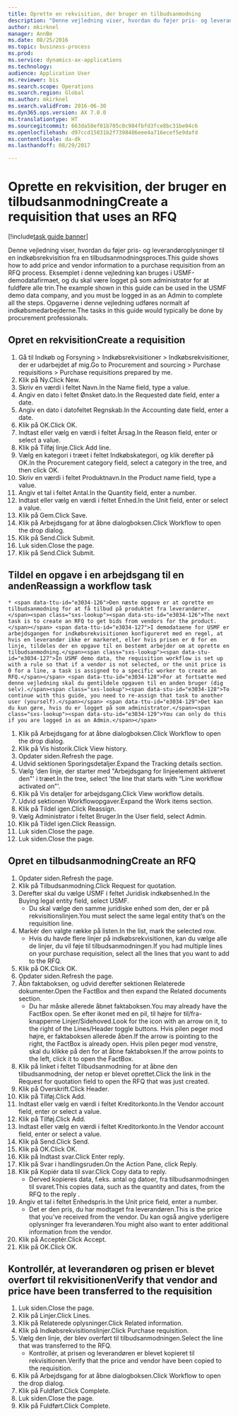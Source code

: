 ```yaml
--- 
title: Oprette en rekvisition, der bruger en tilbudsanmodning
description: "Denne vejledning viser, hvordan du føjer pris- og leverandøroplysninger til en indkøbsrekvisition fra en tilbudsanmodningsproces."
author: mkirknel
manager: AnnBe
ms.date: 08/25/2016
ms.topic: business-process
ms.prod: 
ms.service: dynamics-ax-applications
ms.technology: 
audience: Application User
ms.reviewer: bis
ms.search.scope: Operations
ms.search.region: Global
ms.author: mkirknel
ms.search.validFrom: 2016-06-30
ms.dyn365.ops.version: AX 7.0.0
ms.translationtype: HT
ms.sourcegitcommit: 663da58ef01b705c0c984fbfd3fce8bc31be04c6
ms.openlocfilehash: d97ccd15031b2f7398486eee4a716ecef5e9dafd
ms.contentlocale: da-dk
ms.lasthandoff: 08/29/2017

---
```

# <a name="create-a-requisition-that-uses-an-rfq"></a><span data-ttu-id="e3034-103">Oprette en rekvisition, der bruger en tilbudsanmodning</span><span class="sxs-lookup"><span data-stu-id="e3034-103">Create a requisition that uses an RFQ</span></span>

[!include[task guide banner](../../includes/task-guide-banner.md)]

<span data-ttu-id="e3034-104">Denne vejledning viser, hvordan du føjer pris- og leverandøroplysninger til en indkøbsrekvisition fra en tilbudsanmodningsproces.</span><span class="sxs-lookup"><span data-stu-id="e3034-104">This guide shows how to add price and vendor information to a purchase requisition from an RFQ process.</span></span> <span data-ttu-id="e3034-105">Eksemplet i denne vejledning kan bruges i USMF-demodatafirmaet, og du skal være logget på som administrator for at fuldføre alle trin.</span><span class="sxs-lookup"><span data-stu-id="e3034-105">The example shown in this guide can be used in the USMF demo data company, and you must be logged in as an Admin to complete all the steps.</span></span> <span data-ttu-id="e3034-106">Opgaverne i denne vejledning udføres normalt af indkøbsmedarbejderne.</span><span class="sxs-lookup"><span data-stu-id="e3034-106">The tasks in this guide would typically be done by procurement professionals.</span></span>


## <a name="create-a-requisition"></a><span data-ttu-id="e3034-107">Opret en rekvisition</span><span class="sxs-lookup"><span data-stu-id="e3034-107">Create a requisition</span></span>
1. <span data-ttu-id="e3034-108">Gå til Indkøb og Forsyning > Indkøbsrekvisitioner > Indkøbsrekvisitioner, der er udarbejdet af mig.</span><span class="sxs-lookup"><span data-stu-id="e3034-108">Go to Procurement and sourcing > Purchase requisitions > Purchase requisitions prepared by me.</span></span>
2. <span data-ttu-id="e3034-109">Klik på Ny.</span><span class="sxs-lookup"><span data-stu-id="e3034-109">Click New.</span></span>
3. <span data-ttu-id="e3034-110">Skriv en værdi i feltet Navn.</span><span class="sxs-lookup"><span data-stu-id="e3034-110">In the Name field, type a value.</span></span>
4. <span data-ttu-id="e3034-111">Angiv en dato i feltet Ønsket dato.</span><span class="sxs-lookup"><span data-stu-id="e3034-111">In the Requested date field, enter a date.</span></span>
5. <span data-ttu-id="e3034-112">Angiv en dato i datofeltet Regnskab.</span><span class="sxs-lookup"><span data-stu-id="e3034-112">In the Accounting date field, enter a date.</span></span>
6. <span data-ttu-id="e3034-113">Klik på OK.</span><span class="sxs-lookup"><span data-stu-id="e3034-113">Click OK.</span></span>
7. <span data-ttu-id="e3034-114">Indtast eller vælg en værdi i feltet Årsag.</span><span class="sxs-lookup"><span data-stu-id="e3034-114">In the Reason field, enter or select a value.</span></span>
8. <span data-ttu-id="e3034-115">Klik på Tilføj linje.</span><span class="sxs-lookup"><span data-stu-id="e3034-115">Click Add line.</span></span>
9. <span data-ttu-id="e3034-116">Vælg en kategori i træet i feltet Indkøbskategori, og klik derefter på OK.</span><span class="sxs-lookup"><span data-stu-id="e3034-116">In the Procurement category field, select a category in the tree, and then click OK.</span></span>
10. <span data-ttu-id="e3034-117">Skriv en værdi i feltet Produktnavn.</span><span class="sxs-lookup"><span data-stu-id="e3034-117">In the Product name field, type a value.</span></span>
11. <span data-ttu-id="e3034-118">Angiv et tal i feltet Antal.</span><span class="sxs-lookup"><span data-stu-id="e3034-118">In the Quantity field, enter a number.</span></span>
12. <span data-ttu-id="e3034-119">Indtast eller vælg en værdi i feltet Enhed.</span><span class="sxs-lookup"><span data-stu-id="e3034-119">In the Unit field, enter or select a value.</span></span>
13. <span data-ttu-id="e3034-120">Klik på Gem.</span><span class="sxs-lookup"><span data-stu-id="e3034-120">Click Save.</span></span>
14. <span data-ttu-id="e3034-121">Klik på Arbejdsgang for at åbne dialogboksen.</span><span class="sxs-lookup"><span data-stu-id="e3034-121">Click Workflow to open the drop dialog.</span></span>
15. <span data-ttu-id="e3034-122">Klik på Send.</span><span class="sxs-lookup"><span data-stu-id="e3034-122">Click Submit.</span></span>
16. <span data-ttu-id="e3034-123">Luk siden.</span><span class="sxs-lookup"><span data-stu-id="e3034-123">Close the page.</span></span>
17. <span data-ttu-id="e3034-124">Klik på Send.</span><span class="sxs-lookup"><span data-stu-id="e3034-124">Click Submit.</span></span>

## <a name="reassign-a-workflow-task"></a><span data-ttu-id="e3034-125">Tildel en opgave i en arbejdsgang til en anden</span><span class="sxs-lookup"><span data-stu-id="e3034-125">Reassign a workflow task</span></span>
    * <span data-ttu-id="e3034-126">Den næste opgave er at oprette en tilbudsanmodning for at få tilbud på produktet fra leverandører.</span><span class="sxs-lookup"><span data-stu-id="e3034-126">The next task is to create an RFQ to get bids from vendors for the product.</span></span> <span data-ttu-id="e3034-127">I demodataene for USMF er arbejdsgangen for indkøbsrekvisitionen konfigureret med en regel, at hvis en leverandør ikke er markeret, eller hvis prisen er 0 for en linje, tildeles der en opgave til en bestemt arbejder om at oprette en tilbudsanmodning.</span><span class="sxs-lookup"><span data-stu-id="e3034-127">In USMF demo data, the requisition workflow is set up with a rule so that if a vendor is not selected, or the unit price is 0 for a line, a task is assigned to a specific worker to create an RFQ.</span></span> <span data-ttu-id="e3034-128">For at fortsætte med denne vejledning skal du gentildele opgaven til en anden bruger (dig selv).</span><span class="sxs-lookup"><span data-stu-id="e3034-128">To continue with this guide, you need to re-assign that task to another user (yourself).</span></span> <span data-ttu-id="e3034-129">Det kan du kun gøre, hvis du er logget på som administrator.</span><span class="sxs-lookup"><span data-stu-id="e3034-129">You can only do this if you are logged in as an Admin.</span></span>  
1. <span data-ttu-id="e3034-130">Klik på Arbejdsgang for at åbne dialogboksen.</span><span class="sxs-lookup"><span data-stu-id="e3034-130">Click Workflow to open the drop dialog.</span></span>
2. <span data-ttu-id="e3034-131">Klik på Vis historik.</span><span class="sxs-lookup"><span data-stu-id="e3034-131">Click View history.</span></span>
3. <span data-ttu-id="e3034-132">Opdater siden.</span><span class="sxs-lookup"><span data-stu-id="e3034-132">Refresh the page.</span></span>
4. <span data-ttu-id="e3034-133">Udvid sektionen Sporingsdetaljer.</span><span class="sxs-lookup"><span data-stu-id="e3034-133">Expand the Tracking details section.</span></span>
5. <span data-ttu-id="e3034-134">Vælg 'den linje, der starter med "Arbejdsgang for linjeelement aktiveret den"' i træet.</span><span class="sxs-lookup"><span data-stu-id="e3034-134">In the tree, select 'the line that starts with “Line workflow activated on”'.</span></span>
6. <span data-ttu-id="e3034-135">Klik på Vis detaljer for arbejdsgang.</span><span class="sxs-lookup"><span data-stu-id="e3034-135">Click View workflow details.</span></span>
7. <span data-ttu-id="e3034-136">Udvid sektionen Workflowopgaver.</span><span class="sxs-lookup"><span data-stu-id="e3034-136">Expand the Work items section.</span></span>
8. <span data-ttu-id="e3034-137">Klik på Tildel igen.</span><span class="sxs-lookup"><span data-stu-id="e3034-137">Click Reassign.</span></span>
9. <span data-ttu-id="e3034-138">Vælg Administrator i feltet Bruger.</span><span class="sxs-lookup"><span data-stu-id="e3034-138">In the User field, select Admin.</span></span>
10. <span data-ttu-id="e3034-139">Klik på Tildel igen.</span><span class="sxs-lookup"><span data-stu-id="e3034-139">Click Reassign.</span></span>
11. <span data-ttu-id="e3034-140">Luk siden.</span><span class="sxs-lookup"><span data-stu-id="e3034-140">Close the page.</span></span>
12. <span data-ttu-id="e3034-141">Luk siden.</span><span class="sxs-lookup"><span data-stu-id="e3034-141">Close the page.</span></span>

## <a name="create-an-rfq"></a><span data-ttu-id="e3034-142">Opret en tilbudsanmodning</span><span class="sxs-lookup"><span data-stu-id="e3034-142">Create an RFQ</span></span>
1. <span data-ttu-id="e3034-143">Opdater siden.</span><span class="sxs-lookup"><span data-stu-id="e3034-143">Refresh the page.</span></span>
2. <span data-ttu-id="e3034-144">Klik på Tilbudsanmodning.</span><span class="sxs-lookup"><span data-stu-id="e3034-144">Click Request for quotation.</span></span>
3. <span data-ttu-id="e3034-145">Derefter skal du vælge USMF i feltet Juridisk indkøbsenhed.</span><span class="sxs-lookup"><span data-stu-id="e3034-145">In the Buying legal entity field, select USMF.</span></span>
    * <span data-ttu-id="e3034-146">Du skal vælge den samme juridiske enhed som den, der er på rekvisitionslinjen.</span><span class="sxs-lookup"><span data-stu-id="e3034-146">You must select the same legal entity that’s on the requisition line.</span></span>  
4. <span data-ttu-id="e3034-147">Markér den valgte række på listen.</span><span class="sxs-lookup"><span data-stu-id="e3034-147">In the list, mark the selected row.</span></span>
    * <span data-ttu-id="e3034-148">Hvis du havde flere linjer på indkøbsrekvisitionen, kan du vælge alle de linjer, du vil føje til tilbudsanmodningen.</span><span class="sxs-lookup"><span data-stu-id="e3034-148">If you had multiple lines on your purchase requisition, select all the lines that you want to add to the RFQ.</span></span>  
5. <span data-ttu-id="e3034-149">Klik på OK.</span><span class="sxs-lookup"><span data-stu-id="e3034-149">Click OK.</span></span>
6. <span data-ttu-id="e3034-150">Opdater siden.</span><span class="sxs-lookup"><span data-stu-id="e3034-150">Refresh the page.</span></span>
7. <span data-ttu-id="e3034-151">Åbn faktaboksen, og udvid derefter sektionen Relaterede dokumenter.</span><span class="sxs-lookup"><span data-stu-id="e3034-151">Open the FactBox and then expand the Related documents section.</span></span>
    * <span data-ttu-id="e3034-152">Du har måske allerede åbnet faktaboksen.</span><span class="sxs-lookup"><span data-stu-id="e3034-152">You may already have the FactBox open.</span></span> <span data-ttu-id="e3034-153">Se efter ikonet med en pil, til højre for til/fra-knapperne Linjer/Sidehoved.</span><span class="sxs-lookup"><span data-stu-id="e3034-153">Look for the icon with an arrow on it, to the right of the Lines/Header toggle buttons.</span></span> <span data-ttu-id="e3034-154">Hvis pilen peger mod højre, er faktaboksen allerede åben.</span><span class="sxs-lookup"><span data-stu-id="e3034-154">If the arrow is pointing to the right, the FactBox is already open.</span></span> <span data-ttu-id="e3034-155">Hvis pilen peger mod venstre, skal du klikke på den for at åbne faktaboksen.</span><span class="sxs-lookup"><span data-stu-id="e3034-155">If the arrow points to the left, click it to open the FactBox.</span></span>  
8. <span data-ttu-id="e3034-156">Klik på linket i feltet Tilbudsanmodning for at åbne den tilbudsanmodning, der netop er blevet oprettet.</span><span class="sxs-lookup"><span data-stu-id="e3034-156">Click the link in the Request for quotation field to open the RFQ that was just created.</span></span>
9. <span data-ttu-id="e3034-157">Klik på Overskrift.</span><span class="sxs-lookup"><span data-stu-id="e3034-157">Click Header.</span></span>
10. <span data-ttu-id="e3034-158">Klik på Tilføj.</span><span class="sxs-lookup"><span data-stu-id="e3034-158">Click Add.</span></span>
11. <span data-ttu-id="e3034-159">Indtast eller vælg en værdi i feltet Kreditorkonto.</span><span class="sxs-lookup"><span data-stu-id="e3034-159">In the Vendor account field, enter or select a value.</span></span>
12. <span data-ttu-id="e3034-160">Klik på Tilføj.</span><span class="sxs-lookup"><span data-stu-id="e3034-160">Click Add.</span></span>
13. <span data-ttu-id="e3034-161">Indtast eller vælg en værdi i feltet Kreditorkonto.</span><span class="sxs-lookup"><span data-stu-id="e3034-161">In the Vendor account field, enter or select a value.</span></span>
14. <span data-ttu-id="e3034-162">Klik på Send.</span><span class="sxs-lookup"><span data-stu-id="e3034-162">Click Send.</span></span>
15. <span data-ttu-id="e3034-163">Klik på OK.</span><span class="sxs-lookup"><span data-stu-id="e3034-163">Click OK.</span></span>
16. <span data-ttu-id="e3034-164">Klik på Indtast svar.</span><span class="sxs-lookup"><span data-stu-id="e3034-164">Click Enter reply.</span></span>
17. <span data-ttu-id="e3034-165">Klik på Svar i handlingsruden.</span><span class="sxs-lookup"><span data-stu-id="e3034-165">On the Action Pane, click Reply.</span></span>
18. <span data-ttu-id="e3034-166">Klik på Kopiér data til svar.</span><span class="sxs-lookup"><span data-stu-id="e3034-166">Click Copy data to reply.</span></span>
    * <span data-ttu-id="e3034-167">Derved kopieres data, f.eks. antal og datoer, fra tilbudsanmodningen til svaret.</span><span class="sxs-lookup"><span data-stu-id="e3034-167">This copies data, such as the quantity and dates, from the RFQ to the reply .</span></span>  
19. <span data-ttu-id="e3034-168">Angiv et tal i feltet Enhedspris.</span><span class="sxs-lookup"><span data-stu-id="e3034-168">In the Unit price field, enter a number.</span></span>
    * <span data-ttu-id="e3034-169">Det er den pris, du har modtaget fra leverandøren.</span><span class="sxs-lookup"><span data-stu-id="e3034-169">This is the price that you’ve received from the vendor.</span></span> <span data-ttu-id="e3034-170">Du kan også angive yderligere oplysninger fra leverandøren.</span><span class="sxs-lookup"><span data-stu-id="e3034-170">You might also want to enter additional information from the vendor.</span></span>  
20. <span data-ttu-id="e3034-171">Klik på Acceptér.</span><span class="sxs-lookup"><span data-stu-id="e3034-171">Click Accept.</span></span>
21. <span data-ttu-id="e3034-172">Klik på OK.</span><span class="sxs-lookup"><span data-stu-id="e3034-172">Click OK.</span></span>

## <a name="verify-that-vendor-and-price-have-been-transferred-to-the-requisition"></a><span data-ttu-id="e3034-173">Kontrollér, at leverandøren og prisen er blevet overført til rekvisitionen</span><span class="sxs-lookup"><span data-stu-id="e3034-173">Verify that vendor and price have been transferred to the requisition</span></span>
1. <span data-ttu-id="e3034-174">Luk siden.</span><span class="sxs-lookup"><span data-stu-id="e3034-174">Close the page.</span></span>
2. <span data-ttu-id="e3034-175">Klik på Linjer.</span><span class="sxs-lookup"><span data-stu-id="e3034-175">Click Lines.</span></span>
3. <span data-ttu-id="e3034-176">Klik på Relaterede oplysninger.</span><span class="sxs-lookup"><span data-stu-id="e3034-176">Click Related information.</span></span>
4. <span data-ttu-id="e3034-177">Klik på Indkøbsrekvisitionslinjer.</span><span class="sxs-lookup"><span data-stu-id="e3034-177">Click Purchase requisition.</span></span>
5. <span data-ttu-id="e3034-178">Vælg den linje, der blev overført til tilbudsanmodningen.</span><span class="sxs-lookup"><span data-stu-id="e3034-178">Select the line that was transferred to the RFQ.</span></span>
    * <span data-ttu-id="e3034-179">Kontrollér, at prisen og leverandøren er blevet kopieret til rekvisitionen.</span><span class="sxs-lookup"><span data-stu-id="e3034-179">Verify that the price and vendor have been copied to the requisition.</span></span>  
6. <span data-ttu-id="e3034-180">Klik på Arbejdsgang for at åbne dialogboksen.</span><span class="sxs-lookup"><span data-stu-id="e3034-180">Click Workflow to open the drop dialog.</span></span>
7. <span data-ttu-id="e3034-181">Klik på Fuldført.</span><span class="sxs-lookup"><span data-stu-id="e3034-181">Click Complete.</span></span>
8. <span data-ttu-id="e3034-182">Luk siden.</span><span class="sxs-lookup"><span data-stu-id="e3034-182">Close the page.</span></span>
9. <span data-ttu-id="e3034-183">Klik på Fuldført.</span><span class="sxs-lookup"><span data-stu-id="e3034-183">Click Complete.</span></span>


